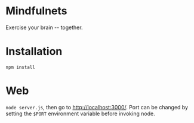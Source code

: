 # Mindfulnets

Exercise your brain -- together.

# Installation

`npm install`

# Web

`node server.js`, then go to <http://localhost:3000/>.
Port can be changed by setting the `$PORT` environment variable before invoking node.
